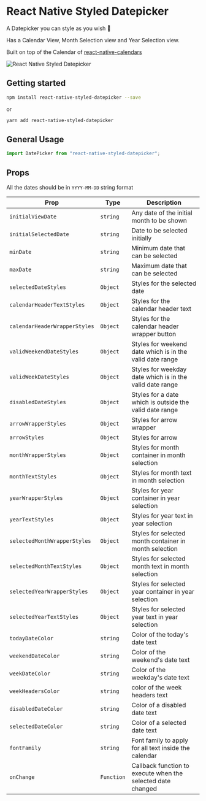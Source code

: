 # React Native Styled Datepicker

A Datepicker you can style as you wish 🚀

Has a Calendar View, Month Selection view and Year Selection view.

Built on top of the Calendar of [react-native-calendars](https://github.com/wix/react-native-calendars)

![React Native Styled Datepicker](https://media.giphy.com/media/WTezJS3IysrzxLYgh1/giphy.gif)

## Getting started

```bash
npm install react-native-styled-datepicker --save
```

or

```bash
yarn add react-native-styled-datepicker
```

## General Usage

```js
import DatePicker from "react-native-styled-datepicker";
```

## Props

All the dates should be in `YYYY-MM-DD` string format

| Prop                           | Type      | Description                                                  |
| ---------------------          | --------- | -------------------------------------------------------------|
| `initialViewDate`              | `string`  | Any date of the initial month to be shown                    |
| `initialSelectedDate`          | `string`  | Date to be selected initially                                |
| `minDate`                      | `string`  | Minimum date that can be selected                            |
| `maxDate`                      | `string`  | Maximum date that can be selected                            |
| `selectedDateStyles`           | `Object`  | Styles for the selected date                                 |
| `calendarHeaderTextStyles`     | `Object`  | Styles for the calendar header text                          |
| `calendarHeaderWrapperStyles`  | `Object`  | Styles for the calendar header wrapper button                |
| `validWeekendDateStyles`       | `Object`  | Styles for weekend date which is in the valid date range     |
| `validWeekDateStyles`          | `Object`  | Styles for weekday date which is in the valid date range     |
| `disabledDateStyles`           | `Object`  | Styles for a date which is outside the valid date range      |
| `arrowWrapperStyles`           | `Object`  | Styles for arrow wrapper                                     |
| `arrowStyles`                  | `Object`  | Styles for arrow                                             |
| `monthWrapperStyles`           | `Object`  | Styles for month container in month selection                |
| `monthTextStyles`              | `Object`  | Styles for month text in month selection                     |
| `yearWrapperStyles`            | `Object`  | Styles for year container in year selection                  |
| `yearTextStyles`               | `Object`  | Styles for year text in year selection                       |
| `selectedMonthWrapperStyles`   | `Object`  | Styles for selected month container in month selection       |
| `selectedMonthTextStyles`      | `Object`  | Styles for selected month text in month selection            |
| `selectedYearWrapperStyles`    | `Object`  | Styles for selected year container in year selection         |
| `selectedYearTextStyles`       | `Object`  | Styles for selected year text in year selection              |
| `todayDateColor`               | `string`  | Color of the today's date text                               |
| `weekendDateColor`             | `string`  | Color of the weekend's date text                             |
| `weekDateColor`                | `string`  | Color of the weekday's date text                             |
| `weekHeadersColor`             | `string`  | color of the week headers text                               |
| `disabledDateColor`            | `string`  | Color of a disabled date text                                |
| `selectedDateColor`            | `string`  | Color of a selected date text                                |
| `fontFamily`                   | `string`  | Font family to apply for all text inside the calendar        |
| `onChange`                     | `Function`| Callback function to execute when the selected date changed  |
